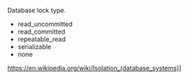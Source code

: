 Database lock type.

- read_uncommitted
- read_committed
- repeatable_read
- serializable
- none

<https://en.wikipedia.org/wiki/Isolation_(database_systems)]>
